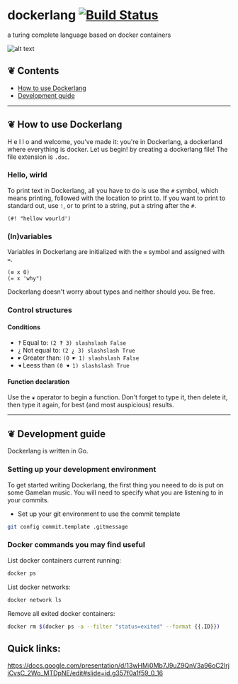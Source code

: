 # dockerlang [![Build Status](https://travis-ci.org/connorwalsh/dockerlang.svg?branch=dev)](https://travis-ci.org/connorwalsh/dockerlang)

a turing complete language based on docker containers

![alt text](https://github.com/connorwalsh/dockerlang/blob/dev/assets/dockerlang.gif)

## ❦ Contents
- [How to use Dockerlang](#how-to-use-dockerlang)
- [Development guide](#development-guide)

---

## ❦ How to use Dockerlang

H e l l o and welcome, you've made it: you're in Dockerlang, a dockerland where everything is docker.
Let us begin! by creating a dockerlang file! The file extension is `.doc`.

### Hello, wirld

To print text in Dockerlang, all you have to do is use the `#` symbol, which means printing, followed with the location to print to.
If you want to print to standard out, use `!`, or to print to a string, put a string after the `#`.

```dockerlang
(#! "hellow wourld')
```

### (In)variables

Variables in Dockerlang are initialized with the `≡` symbol and assigned with `=`.
```dockerlang
(≡ x 0)
(= x 'why")
```

Dockerlang doesn't worry about types and neither should you. Be free.

### Control structures

#### Conditions

- `‽` Equal to: `(2 ‽ 3) slashslash False`
- `¿` Not equal to: `(2 ¿ 3) slashslash True`
- `☛` Greater than: `(0 ☛ 1) slashslash False`
- `☚` Leess than `(0 ☚ 1) slashslash True`

#### Function declaration

Use the `❦` operator to begin a function. Don't forget to type it, then delete it, then type it again, for best (and most auspicious) results.

---

## ❦ Development guide

Dockerlang is written in Go.

### Setting up your development environment
To get started writing Dockerlang, the first thing you neeed to do is put on some Gamelan music.
You will need to specify what you are listening to in your commits.

- Set up your git environment to use the commit template

```bash
git config commit.template .gitmessage
```

### Docker commands you may find useful

List docker containers current running:
```bash
docker ps
```

List docker networks:
```bash
docker network ls
```

Remove all exited docker containers:
```bash
docker rm $(docker ps -a --filter "status=exited" --format {{.ID}})
```

## Quick links:
https://docs.google.com/presentation/d/13wHMi0Mb7J9uZ9QnV3a96oC2IrjiCvsC_2Wo_MTDpNE/edit#slide=id.g357f0a1f59_0_16
